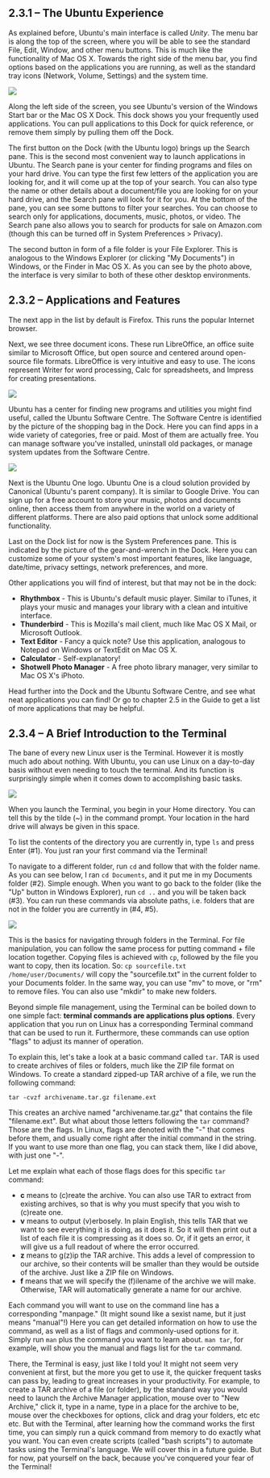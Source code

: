 ## 2.3.1 – The Ubuntu Experience

As explained before, Ubuntu's main interface is called _Unity_. The menu bar is along the top of the screen, where you will be able to see the standard File, Edit, Window, and other menu buttons. This is much like the functionality of Mac OS X. Towards the right side of the menu bar, you find options based on the applications you are running, as well as the standard tray icons (Network, Volume, Settings) and the system time.

![][1]

Along the left side of the screen, you see Ubuntu's version of the Windows Start bar or the Mac OS X Dock. This dock shows you your frequently used applications. You can pull applications to this Dock for quick reference, or remove them simply by pulling them off the Dock.

The first button on the Dock (with the Ubuntu logo) brings up the Search pane. This is the second most convenient way to launch applications in Ubuntu. The Search pane is your center for finding programs and files on your hard drive. You can type the first few letters of the application you are looking for, and it will come up at the top of your search. You can also type the name or other details about a document/file you are looking for on your hard drive, and the Search pane will look for it for you. At the bottom of the pane, you can see some buttons to filter your searches. You can choose to search only for applications, documents, music, photos, or video. The Search pane also allows you to search for products for sale on Amazon.com (though this can be turned off in System Preferences > Privacy).

The second button in form of a file folder is your File Explorer. This is analogous to the Windows Explorer (or clicking "My Documents") in Windows, or the Finder in Mac OS X. As you can see by the photo above, the interface is very similar to both of these other desktop environments.


## 2.3.2 – Applications and Features

The next app in the list by default is Firefox. This runs the popular Internet browser.

Next, we see three document icons. These run LibreOffice, an office suite similar to Microsoft Office, but open source and centered around open-source file formats. LibreOffice is very intuitive and easy to use. The icons represent Writer for word processing, Calc for spreadsheets, and Impress for creating presentations. 

![][2]

Ubuntu has a center for finding new programs and utilities you might find useful, called the Ubuntu Software Centre. The Software Centre is identified by the picture of the shopping bag in the Dock. Here you can find apps in a wide variety of categories, free or paid. Most of them are actually free. You can manage software you've installed, uninstall old packages, or manage system updates from the Software Centre.

![][3]

Next is the Ubuntu One logo. Ubuntu One is a cloud solution provided by Canonical (Ubuntu's parent company). It is similar to Google Drive. You can sign up for a free account to store your music, photos and documents online, then access them from anywhere in the world on a variety of different platforms. There are also paid options that unlock some additional functionality.

Last on the Dock list for now is the System Preferences pane. This is indicated by the picture of the gear-and-wrench in the Dock. Here you can customize some of your system's most important features, like language, date/time, privacy settings, network preferences, and more.

Other applications you will find of interest, but that may not be in the dock:

* **Rhythmbox** - This is Ubuntu's default music player. Similar to iTunes, it plays your music and manages your library with a clean and intuitive interface.
* **Thunderbird** - This is Mozilla's mail client, much like Mac OS X Mail, or Microsoft Outlook.
* **Text Editor** - Fancy a quick note? Use this application, analogous to Notepad on Windows or TextEdit on Mac OS X.
* **Calculator** - Self-explanatory!
* **Shotwell Photo Manager** - A free photo library manager, very similar to Mac OS X's iPhoto.

Head further into the Dock and the Ubuntu Software Centre, and see what neat applications you can find! Or go to chapter 2.5 in the Guide to get a list of more applications that may be helpful.


## 2.3.4 – A Brief Introduction to the Terminal

The bane of every new Linux user is the Terminal. However it is mostly much ado about nothing. With Ubuntu, you can use Linux on a day-to-day basis without even needing to touch the terminal. And its function is surprisingly simple when it comes down to accomplishing basic tasks.

![][4]

When you launch the Terminal, you begin in your Home directory. You can tell this by the tilde (~) in the command prompt. Your location in the hard drive will always be given in this space.

To list the contents of the directory you are currently in, type `ls` and press Enter (#1). You just ran your first command via the Terminal!

To navigate to a different folder, run `cd` and follow that with the folder name. As you can see below, I ran `cd Documents`, and it put me in my Documents folder (#2). Simple enough. When you want to go back to the folder (like the "Up" button in Windows Explorer), run `cd ..` and you will be taken back (#3). You can run these commands via absolute paths, i.e. folders that are not in the folder you are currently in (#4, #5).

![][5]

This is the basics for navigating through folders in the Terminal. For file manipulation, you can follow the same process for putting command + file location together. Copying files is achieved with `cp`, followed by the file you want to copy, then its location. So: `cp sourcefile.txt /home/user/Documents/` will copy the "sourcefile.txt" in the current folder to your Documents folder. In the same way, you can use "mv" to move, or "rm" to remove files. You can also use "mkdir" to make new folders.


Beyond simple file management, using the Terminal can be boiled down to one simple fact: **terminal commands are applications plus options**. Every application that you run on Linux has a corresponding Terminal command that can be used to run it. Furthermore, these commands can use option "flags" to adjust its manner of operation.

To explain this, let's take a look at a basic command called `tar`. TAR is used to create archives of files or folders, much like the ZIP file format on Windows. To create a standard zipped-up TAR archive of a file, we run the following command:

`tar -cvzf archivename.tar.gz filename.ext`

This creates an archive named "archivename.tar.gz" that contains the file "filename.ext". But what about those letters following the `tar` command? Those are the flags. In Linux, flags are denoted with the "-" that comes before them, and usually come right after the initial command in the string. If you want to use more than one flag, you can stack them, like I did above, with just one "-".

Let me explain what each of those flags does for this specific `tar` command:

* **c** means to (c)reate the archive. You can also use TAR to extract from existing archives, so that is why you must specify that you wish to (c)reate one.
* **v** means to output (v)erbosely. In plain English, this tells TAR that we want to see everything it is doing, as it does it. So it will then print out a list of each file it is compressing as it does so. Or, if it gets an error, it will give us a full readout of where the error occurred.
* **z** means to g(z)ip the TAR archive. This adds a level of compression to our archive, so their contents will be smaller than they would be outside of the archive. Just like a ZIP file on Windows.
* **f** means that we will specify the (f)ilename of the archive we will make. Otherwise, TAR will automatically generate a name for our archive.

Each command you will want to use on the command line has a corresponding "manpage." (It might sound like a sexist name, but it just means "manual"!) Here you can get detailed information on how to use the command, as well as a list of flags and commonly-used options for it. Simply run `man` plus the command you want to learn about. `man tar`, for example, will show you the manual and flags list for the `tar` command.


There, the Terminal is easy, just like I told you! It might not seem very convenient at first, but the more you get to use it, the quicker frequent tasks can pass by, leading to great increases in your productivity. For example, to create a TAR archive of a file (or folder), by the standard way you would need to launch the Archive Manager application, mouse over to "New Archive," click it, type in a name, type in a place for the archive to be, mouse over the checkboxes for options, click and drag your folders, etc etc etc. But with the Terminal, after learning how the command works the first time, you can simply run a quick command from memory to do exactly what you want. You can even create scripts (called "bash scripts") to automate tasks using the Terminal's language. We will cover this in a future guide. But for now, pat yourself on the back, because you've conquered your fear of the Terminal!


 [1]: ../img/2-3-1.png
 [2]: ../img/2-3-2.png
 [3]: ../img/2-3-3.png
 [4]: ../img/2-3-4.png
 [5]: ../img/2-3-5.png